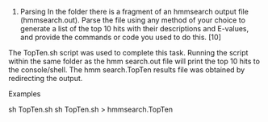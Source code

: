 1.	Parsing	
In the folder there is a fragment of an hmmsearch output file (hmmsearch.out). Parse the file using any method of your choice to generate a list of the top 10 hits with their descriptions and E-values, and provide the commands or code you used to do this. [10]

The TopTen.sh script was used to complete this task.
Running the script within the same folder as the hmm search.out file will print the top 10 hits to the console/shell. The hmm search.TopTen results file was obtained by redirecting the output.

Examples

sh TopTen.sh
sh TopTen.sh > hmmsearch.TopTen
